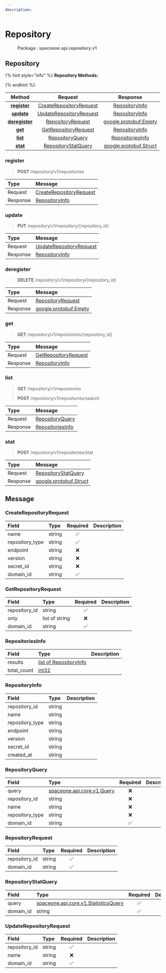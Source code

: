 ```yaml
---
description:  
---
```

# Repository

>  **Package : spaceone.api.repository.v1**

## Repository

{% hint style="info" %}
**Repository Methods:**

{%  endhint %}


| Method | Request | Response |
| :-----: | :--------: | :--------: |
| [**register**](repository.md#register)|   [CreateRepositoryRequest](repository.md#createrepositoryrequest) |   [RepositoryInfo](repository.md#repositoryinfo) |
| [**update**](repository.md#update)|   [UpdateRepositoryRequest](repository.md#updaterepositoryrequest) |   [RepositoryInfo](repository.md#repositoryinfo) |
| [**deregister**](repository.md#deregister)|   [RepositoryRequest](repository.md#repositoryrequest) |  [google.protobuf.Empty](https://github.com/protocolbuffers/protobuf/blob/master/src/google/protobuf/empty.proto)|
| [**get**](repository.md#get)|   [GetRepositoryRequest](repository.md#getrepositoryrequest) |   [RepositoryInfo](repository.md#repositoryinfo) |
| [**list**](repository.md#list)|   [RepositoryQuery](repository.md#repositoryquery) |   [RepositoriesInfo](repository.md#repositoriesinfo) |
| [**stat**](repository.md#stat)|   [RepositoryStatQuery](repository.md#repositorystatquery) |  [google.protobuf.Struct](https://github.com/protocolbuffers/protobuf/blob/master/src/google/protobuf/struct.proto)| 
 

 
### register
> **POST** /repository/v1/repositories
>


| Type | Message |
| :--- | :--- |
| Request | [CreateRepositoryRequest](repository.md#createrepositoryrequest) |
| Response |  [RepositoryInfo](repository.md#repositoryinfo)  |
 
 

 
### update
> **PUT** /repository/v1/repository/{repository_id}
>


| Type | Message |
| :--- | :--- |
| Request | [UpdateRepositoryRequest](repository.md#updaterepositoryrequest) |
| Response |  [RepositoryInfo](repository.md#repositoryinfo)  |
 
 

 
### deregister
> **DELETE** /repository/v1/repository/{repository_id}
>


| Type | Message |
| :--- | :--- |
| Request | [RepositoryRequest](repository.md#repositoryrequest) |
| Response | [google.protobuf.Empty](https://github.com/protocolbuffers/protobuf/blob/master/src/google/protobuf/empty.proto) |
 
 

 
### get
> **GET** /repository/v1/repositories/{repository_id}
>


| Type | Message |
| :--- | :--- |
| Request | [GetRepositoryRequest](repository.md#getrepositoryrequest) |
| Response |  [RepositoryInfo](repository.md#repositoryinfo)  |
 
 

 
### list
> **GET** /repository/v1/repositories
>
> **POST** /repository/v1/repositories/search



| Type | Message |
| :--- | :--- |
| Request | [RepositoryQuery](repository.md#repositoryquery) |
| Response |  [RepositoriesInfo](repository.md#repositoriesinfo)  |
 
 

 
### stat
> **POST** /repository/v1/repositories/stat
>


| Type | Message |
| :--- | :--- |
| Request | [RepositoryStatQuery](repository.md#repositorystatquery) |
| Response | [google.protobuf.Struct](https://github.com/protocolbuffers/protobuf/blob/master/src/google/protobuf/struct.proto) |


## 

## Message

### CreateRepositoryRequest
| Field | Type | Required | Description |
| :--- | :--- | :---: | :--- |
| name |string|✅| |
| repository_type |string|✅| |
| endpoint |string|❌| |
| version |string|❌| |
| secret_id |string|❌| |
| domain_id |string|✅| |

### GetRepositoryRequest
| Field | Type | Required | Description |
| :--- | :--- | :---: | :--- |
| repository_id |string|✅| |
| only |list of string|❌| |
| domain_id |string|✅| |

### RepositoriesInfo
| Field | Type |  Description |
| :--- | :--- | :--- |
| results |[list of RepositoryInfo](repository.md#repositoryinfo) | |
| total_count |[int32](https://github.com/protocolbuffers/protobuf/blob/master/src/google/protobuf/type.proto) | |

### RepositoryInfo
| Field | Type |  Description |
| :--- | :--- | :--- |
| repository_id |string | |
| name |string | |
| repository_type |string | |
| endpoint |string | |
| version |string | |
| secret_id |string | |
| created_at |string | |

### RepositoryQuery
| Field | Type | Required | Description |
| :--- | :--- | :---: | :--- |
| query |[spaceone.api.core.v1.Query](https://spaceone-dev.gitbook.io/api-reference/common-v1/search-query)|❌| |
| repository_id |string|❌| |
| name |string|❌| |
| repository_type |string|❌| |
| domain_id |string|✅| |

### RepositoryRequest
| Field | Type | Required | Description |
| :--- | :--- | :---: | :--- |
| repository_id |string|✅| |
| domain_id |string|✅| |

### RepositoryStatQuery
| Field | Type | Required | Description |
| :--- | :--- | :---: | :--- |
| query |[spaceone.api.core.v1.StatisticsQuery](https://spaceone-dev.gitbook.io/api-reference/common-v1/statistics-query)|✅| |
| domain_id |string|✅| |

### UpdateRepositoryRequest
| Field | Type | Required | Description |
| :--- | :--- | :---: | :--- |
| repository_id |string|✅| |
| name |string|❌| |
| domain_id |string|✅| |
